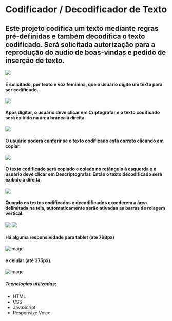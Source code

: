 # <h1> Codificador / Decodificador de Texto </h1>
<h2> Este projeto codifica um texto mediante regras pré-definidas e também decodifica o texto codificado. Será solicitada autorização para a reprodução do audio de boas-vindas e pedido de inserção de texto. </h2>

<img src=".\img\readme\Capa.jpg">

<h4> É solicitado, por texto e voz feminina, que o usuário digite um texto para ser codificado. </h4>
<img src=".\img\readme\Input do texto.jpg">

<h4> Após digitar, o usuário deve clicar em Criptografar e o texto codificado será exibido na área branca à direita. </h4>
<img src=".\img\readme\Texto codificado.jpg">

<h4> O usuário poderá conferir se o texto codificado está correto clicando em copiar. </h4>
<img src=".\img\readme\Texto copiado.jpg">

<h4> O texto codificado será copiado e colado no retângulo à esquerda e o usuário deve clicar em Descriptografar. Então o texto decodificado será exibido à direita.  </h4>
<img src=".\img\readme\Texto decodificado.jpg">

<h4> Quando os textos codificados e decodificados excederem a área delimitada na tela, automaticamente serão ativadas as barras de rolagem vertical. </h4>
<img src=".\img\readme\Scroll vertical1.jpg">
<img src=".\img\readme\Scroll vertical2.jpg">

<h4> Há alguma responsividade para tablet (até 768px)  </h4>

  ![image](https://github.com/user-attachments/assets/b0c5c247-39cd-484c-904c-fa5e6767aab1)


  <h4>e celular (até 375px).</h4>

  ![image](https://github.com/user-attachments/assets/ca41ec3d-31a5-49c7-b239-3d1f3cc7944d)


<h5>Tecnologias utilizadas:</h5>
<ul>
  <li>HTML</li>
  <li>CSS</li>
  <li>JavaScript</li>
  <li>Responsive Voice</li>
</ul>

